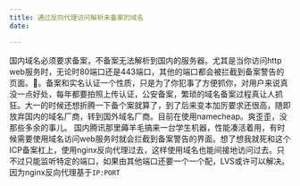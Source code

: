 ```yaml
---
title: 通过反向代理访问解析未备案的域名
date:

---
```

国内域名必须要求备案，不备案无法解析到国内的服务器。尤其是当你访问http web服务时，无论时80端口还是443端口，其他的端口都会被拦截到备案警告的页面。🐎。备案和实名认证一个性质，只是为了你犯事了方便抓你，对用户来说真没一点好处，每年都要拍照上传认证，公安备案，繁琐的域名备案过程真让人抓狂。大一的时候还想折腾一下备个案就算了，到了后来变本加厉要求还很高，随即放弃国内的域名厂商，转到国外域名厂商。目前在使用namecheap。爽歪歪，没那些多余的事儿。
国内腾讯那里薅羊毛搞来一台学生机器，性能凑活着用，有时候需要使用域名访问web服务时就会拦截到备案警告的界面。想了想我就死和这个ICP备案杠上，使用nginx反向代理过去，这样使用域名也能间接地访问过去。只不过只能监听特定的端口，如果由其他端口还要一个一个配，LVS或许可以解决。因为nginx反向代理基于`IP:PORT`
